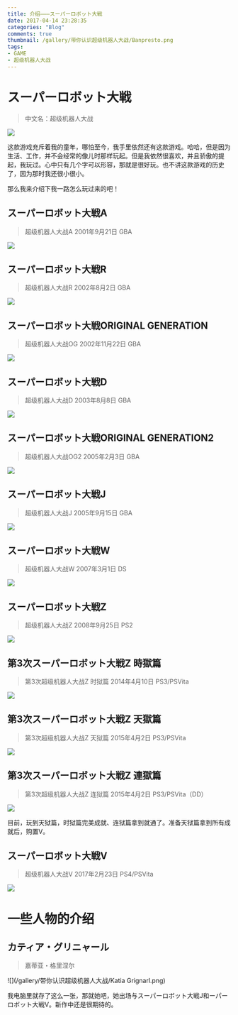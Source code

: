```yaml
---
title: 介绍———スーパーロボット大戦
date: 2017-04-14 23:28:35
categories: "Blog"
comments: true
thumbnail: /gallery/带你认识超级机器人大战/Banpresto.png
tags:
- GAME
- 超级机器人大战
---
```


<!-- no node -->

<!-- more -->

# スーパーロボット大戦

>中文名：超级机器人大战

![](/gallery/带你认识超级机器人大战/srw1sthdlogo.png)


这款游戏充斥着我的童年，哪怕至今，我手里依然还有这款游戏。哈哈，但是因为生活、工作，并不会经常的像儿时那样玩起。但是我依然很喜欢，并且骄傲的提起，我玩过。心中只有几个字可以形容，那就是很好玩。也不讲这款游戏的历史了，因为那时我还很小很小。

那么我来介绍下我一路怎么玩过来的吧！

## スーパーロボット大戦A

>超级机器人大战A 2001年9月21日 GBA 

![](/gallery/带你认识超级机器人大战/srwalogo.png)

## スーパーロボット大戦R

>超级机器人大战R 2002年8月2日 GBA

![](/gallery/带你认识超级机器人大战/srwrlogo.png)

## スーパーロボット大戦ORIGINAL GENERATION

>超级机器人大战OG 2002年11月22日 GBA

![](/gallery/带你认识超级机器人大战/srwoglogo.png)

## スーパーロボット大戦D

>超级机器人大战D 2003年8月8日 GBA

![](/gallery/带你认识超级机器人大战/srwdlogo.png)

## スーパーロボット大戦ORIGINAL GENERATION2

>超级机器人大战OG2 2005年2月3日 GBA

![](/gallery/带你认识超级机器人大战/srwog2.png)

## スーパーロボット大戦J

>超级机器人大战J 2005年9月15日 GBA

![](/gallery/带你认识超级机器人大战/srwj.png)

## スーパーロボット大戦W

>超级机器人大战W 2007年3月1日 DS

![](/gallery/带你认识超级机器人大战/srww.png)

## スーパーロボット大戦Z

>超级机器人大战Z 2008年9月25日 PS2

![](/gallery/带你认识超级机器人大战/srwz.png)

## 第3次スーパーロボット大戦Z 時獄篇

>第3次超级机器人大战Z 时狱篇 2014年4月10日 PS3/PSVita

![](/gallery/带你认识超级机器人大战/srw3z.png)

## 第3次スーパーロボット大戦Z 天獄篇

>第3次超级机器人大战Z 天狱篇 2015年4月2日 PS3/PSVita

![](/gallery/带你认识超级机器人大战/srw3z2.png)

## 第3次スーパーロボット大戦Z 連獄篇

>第3次超级机器人大战Z 连狱篇 2015年4月2日 PS3/PSVita（DD）

![](/gallery/带你认识超级机器人大战/srw3z22.png)

目前，玩到天狱篇，时狱篇完美成就、连狱篇拿到就通了。准备天狱篇拿到所有成就后，购置V。

## スーパーロボット大戦V

>超级机器人大战V 2017年2月23日 PS4/PSVita

![](/gallery/带你认识超级机器人大战/srwvlogo.png)

# 一些人物的介绍

## カティア・グリニャール

>嘉蒂亚・格里涅尔

![](/gallery/带你认识超级机器人大战/Katia Grignarl.png)

我电脑里就存了这么一张，那就她吧，她出场与スーパーロボット大戦J和ーパーロボット大戦V。新作中还是很期待的。
